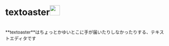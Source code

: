 # textoaster<img src="https://user-images.githubusercontent.com/57828948/83400659-36a60900-a43e-11ea-8099-067a4990b15a.png" width=32>
<br>
**textoaster**はちょっとかゆいとこに手が届いたりしなかったりする、テキストエディタです
